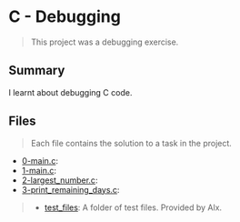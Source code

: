 # C - Debugging

> This project was a debugging exercise.

## Summary

I learnt about debugging C code.

## Files

> Each file contains the solution to a task in the project.

- [0-main.c](https://github.com/Ebube-Ochemba/alx-low_level_programming/blob/master/0x03-debugging/0-main.c):
- [1-main.c](https://github.com/Ebube-Ochemba/alx-low_level_programming/blob/master/0x03-debugging/1-main.c):
- [2-largest_number.c](https://github.com/Ebube-Ochemba/alx-low_level_programming/blob/master/0x03-debugging/2-largest_number.c):
- [3-print_remaining_days.c](https://github.com/Ebube-Ochemba/alx-low_level_programming/blob/master/0x03-debugging/3-print_remaining_days.c):

> - [test_files](): A folder of test files. Provided by Alx.
